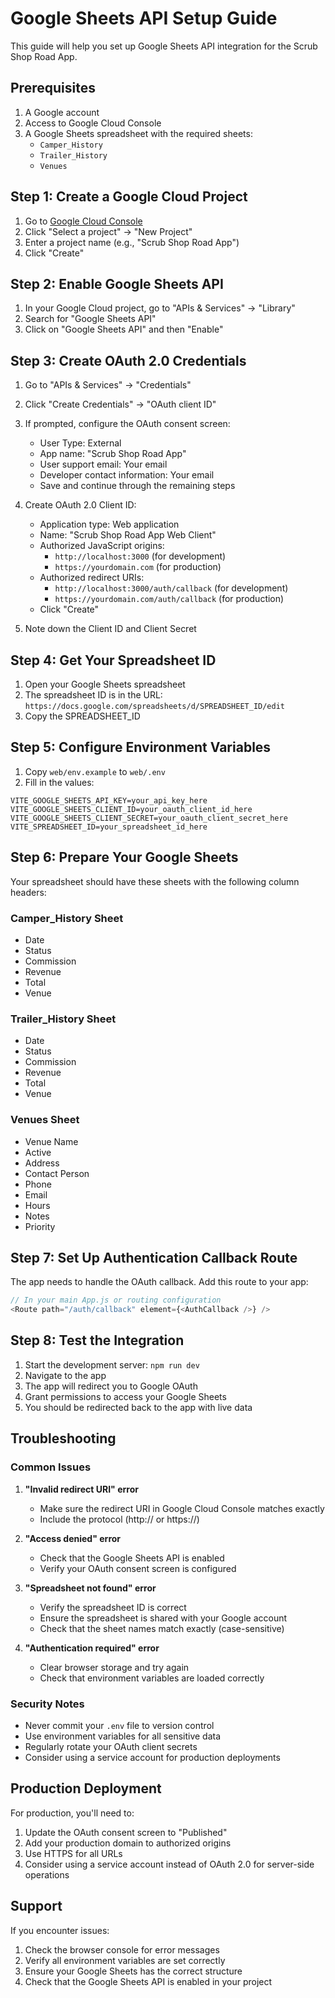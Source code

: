 # Google Sheets API Setup Guide

This guide will help you set up Google Sheets API integration for the Scrub Shop Road App.

## Prerequisites

1. A Google account
2. Access to Google Cloud Console
3. A Google Sheets spreadsheet with the required sheets:
   - `Camper_History`
   - `Trailer_History` 
   - `Venues`

## Step 1: Create a Google Cloud Project

1. Go to [Google Cloud Console](https://console.cloud.google.com/)
2. Click "Select a project" → "New Project"
3. Enter a project name (e.g., "Scrub Shop Road App")
4. Click "Create"

## Step 2: Enable Google Sheets API

1. In your Google Cloud project, go to "APIs & Services" → "Library"
2. Search for "Google Sheets API"
3. Click on "Google Sheets API" and then "Enable"

## Step 3: Create OAuth 2.0 Credentials

1. Go to "APIs & Services" → "Credentials"
2. Click "Create Credentials" → "OAuth client ID"
3. If prompted, configure the OAuth consent screen:
   - User Type: External
   - App name: "Scrub Shop Road App"
   - User support email: Your email
   - Developer contact information: Your email
   - Save and continue through the remaining steps

4. Create OAuth 2.0 Client ID:
   - Application type: Web application
   - Name: "Scrub Shop Road App Web Client"
   - Authorized JavaScript origins: 
     - `http://localhost:3000` (for development)
     - `https://yourdomain.com` (for production)
   - Authorized redirect URIs:
     - `http://localhost:3000/auth/callback` (for development)
     - `https://yourdomain.com/auth/callback` (for production)
   - Click "Create"

5. Note down the Client ID and Client Secret

## Step 4: Get Your Spreadsheet ID

1. Open your Google Sheets spreadsheet
2. The spreadsheet ID is in the URL: `https://docs.google.com/spreadsheets/d/SPREADSHEET_ID/edit`
3. Copy the SPREADSHEET_ID

## Step 5: Configure Environment Variables

1. Copy `web/env.example` to `web/.env`
2. Fill in the values:

```env
VITE_GOOGLE_SHEETS_API_KEY=your_api_key_here
VITE_GOOGLE_SHEETS_CLIENT_ID=your_oauth_client_id_here
VITE_GOOGLE_SHEETS_CLIENT_SECRET=your_oauth_client_secret_here
VITE_SPREADSHEET_ID=your_spreadsheet_id_here
```

## Step 6: Prepare Your Google Sheets

Your spreadsheet should have these sheets with the following column headers:

### Camper_History Sheet
- Date
- Status
- Commission
- Revenue
- Total
- Venue

### Trailer_History Sheet
- Date
- Status
- Commission
- Revenue
- Total
- Venue

### Venues Sheet
- Venue Name
- Active
- Address
- Contact Person
- Phone
- Email
- Hours
- Notes
- Priority

## Step 7: Set Up Authentication Callback Route

The app needs to handle the OAuth callback. Add this route to your app:

```javascript
// In your main App.js or routing configuration
<Route path="/auth/callback" element={<AuthCallback />} />
```

## Step 8: Test the Integration

1. Start the development server: `npm run dev`
2. Navigate to the app
3. The app will redirect you to Google OAuth
4. Grant permissions to access your Google Sheets
5. You should be redirected back to the app with live data

## Troubleshooting

### Common Issues

1. **"Invalid redirect URI" error**
   - Make sure the redirect URI in Google Cloud Console matches exactly
   - Include the protocol (http:// or https://)

2. **"Access denied" error**
   - Check that the Google Sheets API is enabled
   - Verify your OAuth consent screen is configured

3. **"Spreadsheet not found" error**
   - Verify the spreadsheet ID is correct
   - Ensure the spreadsheet is shared with your Google account
   - Check that the sheet names match exactly (case-sensitive)

4. **"Authentication required" error**
   - Clear browser storage and try again
   - Check that environment variables are loaded correctly

### Security Notes

- Never commit your `.env` file to version control
- Use environment variables for all sensitive data
- Regularly rotate your OAuth client secrets
- Consider using a service account for production deployments

## Production Deployment

For production, you'll need to:

1. Update the OAuth consent screen to "Published"
2. Add your production domain to authorized origins
3. Use HTTPS for all URLs
4. Consider using a service account instead of OAuth 2.0 for server-side operations

## Support

If you encounter issues:
1. Check the browser console for error messages
2. Verify all environment variables are set correctly
3. Ensure your Google Sheets has the correct structure
4. Check that the Google Sheets API is enabled in your project 
